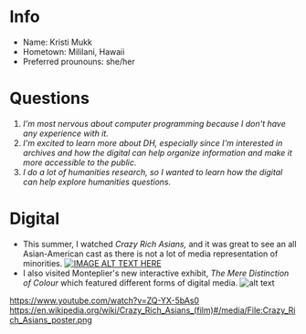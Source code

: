 # Info
- Name: Kristi Mukk
- Hometown: Mililani, Hawaii
- Preferred prounouns: she/her

# Questions
1. *I'm most nervous about computer programming because I don't have any experience with it.*
2. *I'm excited to learn more about DH, especially since I'm interested in archives and how the digital can help organize information and make it more accessible to the public.*
3. *I do a lot of humanities research, so I wanted to learn how the digital can help explore humanities questions.*

# Digital
- This summer, I watched *Crazy Rich Asians,* and it was great to see an all Asian-American cast as there is not a lot of media representation of minorities. 
[![IMAGE ALT TEXT HERE](https://en.wikipedia.org/wiki/Crazy_Rich_Asians_(film)#/media/File:Crazy_Rich_Asians_poster.png)](https://www.youtube.com/watch?v=ZQ-YX-5bAs0)
- I also visited Monteplier's new interactive exhibit, *The Mere Distinction of Colour* which featured different forms of digital media. 
![alt text](https://blog.richmond.edu/memory/files/2018/08/Blog4_Mukk_Photo1.jpg "Logo Title Text 1")

https://www.youtube.com/watch?v=ZQ-YX-5bAs0
https://en.wikipedia.org/wiki/Crazy_Rich_Asians_(film)#/media/File:Crazy_Rich_Asians_poster.png
